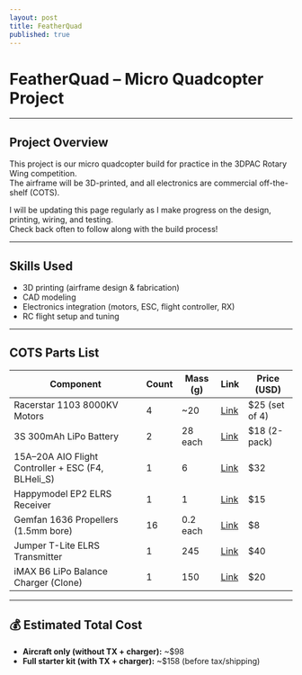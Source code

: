 ```yaml
---
layout: post
title: FeatherQuad
published: true
---
```


# FeatherQuad – Micro Quadcopter Project

---

## Project Overview
This project is our micro quadcopter build for practice in the 3DPAC Rotary Wing competition.  
The airframe will be 3D-printed, and all electronics are commercial off-the-shelf (COTS).  

I will be updating this page regularly as I make progress on the design, printing, wiring, and testing.  
Check back often to follow along with the build process!

---

## Skills Used
- 3D printing (airframe design & fabrication)  
- CAD modeling  
- Electronics integration (motors, ESC, flight controller, RX)  
- RC flight setup and tuning  

---

## COTS Parts List
| Component | Count | Mass (g) | Link | Price (USD) |
|-----------|-------|----------|------|-------------|
| Racerstar 1103 8000KV Motors | 4 | ~20 | [Link](https://www.aliexpress.com/item/4001200322569.html) | $25 (set of 4) |
| 3S 300mAh LiPo Battery | 2 | 28 each | [Link](https://www.aliexpress.com/item/1005003273134562.html) | $18 (2-pack) |
| 15A–20A AIO Flight Controller + ESC (F4, BLHeli_S) | 1 | 6 | [Link](https://www.aliexpress.com/item/1005004146572565.html) | $32 |
| Happymodel EP2 ELRS Receiver | 1 | 1 | [Link](https://www.aliexpress.com/item/1005002001553303.html) | $15 |
| Gemfan 1636 Propellers (1.5mm bore) | 16 | 0.2 each | [Link](https://www.aliexpress.com/item/1005004143726091.html) | $8 |
| Jumper T-Lite ELRS Transmitter | 1 | 245 | [Link](https://www.aliexpress.com/item/1005004001243762.html) | $40 |
| iMAX B6 LiPo Balance Charger (Clone) | 1 | 150 | [Link](https://www.aliexpress.com/item/1005003899475145.html) | $20 |

---

## 💰 Estimated Total Cost
- **Aircraft only (without TX + charger):** ~$98  
- **Full starter kit (with TX + charger):** ~$158 (before tax/shipping)
